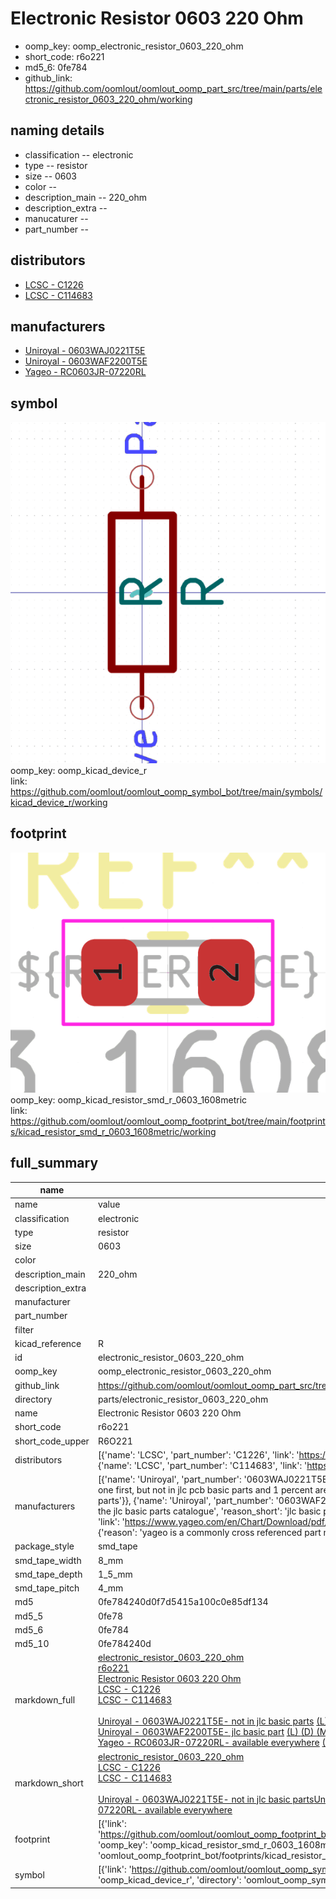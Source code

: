# Electronic Resistor 0603 220 Ohm

  
* oomp_key: oomp_electronic_resistor_0603_220_ohm 
* short_code: r6o221
* md5_6: 0fe784  
* github_link: https://github.com/oomlout/oomlout_oomp_part_src/tree/main/parts/electronic_resistor_0603_220_ohm/working  
## naming details
* classification -- electronic
* type -- resistor
* size -- 0603
* color -- 
* description_main -- 220_ohm
* description_extra -- 
* manucaturer -- 
* part_number -- 

## distributors
* [LCSC - C1226](https://lcsc.com/product-detail/C1226.html)  
* [LCSC - C114683](https://lcsc.com/product-detail/C114683.html)  

## manufacturers
* [Uniroyal - 0603WAJ0221T5E]()  
* [Uniroyal - 0603WAF2200T5E]()  
* [Yageo - RC0603JR-07220RL](https://www.yageo.com/en/Chart/Download/pdf/RC0603JR-07220RL)  

## symbol

![](symbol/0/working/working_600.png)  
oomp_key: oomp_kicad_device_r  
link: https://github.com/oomlout/oomlout_oomp_symbol_bot/tree/main/symbols/kicad_device_r/working  

## footprint

![](footprint/0/working/working_600.png)  
oomp_key: oomp_kicad_resistor_smd_r_0603_1608metric  
link: https://github.com/oomlout/oomlout_oomp_footprint_bot/tree/main/footprints/kicad_resistor_smd_r_0603_1608metric/working  

## full_summary
| name | value | 
| --- | --- | 
| name | value | 
| classification | electronic | 
| type | resistor | 
| size | 0603 | 
| color |  | 
| description_main | 220_ohm | 
| description_extra |  | 
| manufacturer |  | 
| part_number |  | 
| filter |  | 
| kicad_reference | R | 
| id | electronic_resistor_0603_220_ohm | 
| oomp_key | oomp_electronic_resistor_0603_220_ohm | 
| github_link | https://github.com/oomlout/oomlout_oomp_part_src/tree/main/parts/electronic_resistor_0603_220_ohm/working | 
| directory | parts/electronic_resistor_0603_220_ohm | 
| name | Electronic Resistor 0603 220 Ohm | 
| short_code | r6o221 | 
| short_code_upper | R6O221 | 
| distributors | [{'name': 'LCSC', 'part_number': 'C1226', 'link': 'https://lcsc.com/product-detail/C1226.html', 'id': 'distributor_lcsc'}, {'name': 'LCSC', 'part_number': 'C114683', 'link': 'https://lcsc.com/product-detail/C114683.html', 'id': 'distributor_lcsc'}] | 
| manufacturers | [{'name': 'Uniroyal', 'part_number': '0603WAJ0221T5E', 'link': '', 'id': 'manufacturer_uniroyal', 'note': {'reason': 'did this one first, but not in jlc pcb basic parts and 1 percent are and they are the same price', 'reason_short': 'not in jlc basic parts'}}, {'name': 'Uniroyal', 'part_number': '0603WAF2200T5E', 'link': '', 'id': 'manufacturer_uniroyal', 'note': {'reason': 'in the jlc basic parts catalogue', 'reason_short': 'jlc basic part'}}, {'name': 'Yageo', 'part_number': 'RC0603JR-07220RL', 'link': 'https://www.yageo.com/en/Chart/Download/pdf/RC0603JR-07220RL', 'id': 'manufacturer_yageo', 'note': {'reason': 'yageo is a commonly cross referenced part number', 'reason_short': 'available everywhere'}}] | 
| package_style | smd_tape | 
| smd_tape_width | 8_mm | 
| smd_tape_depth | 1_5_mm | 
| smd_tape_pitch | 4_mm | 
| md5 | 0fe784240d0f7d5415a100c0e85df134 | 
| md5_5 | 0fe78 | 
| md5_6 | 0fe784 | 
| md5_10 | 0fe784240d | 
| markdown_full | [electronic_resistor_0603_220_ohm](https://github.com/oomlout/oomlout_oomp_part_src/tree/main/parts/electronic_resistor_0603_220_ohm/working)<br>[r6o221](https://github.com/oomlout/oomlout_oomp_part_src/tree/main/parts/electronic_resistor_0603_220_ohm/working)<br>[Electronic Resistor 0603 220 Ohm](https://github.com/oomlout/oomlout_oomp_part_src/tree/main/parts/electronic_resistor_0603_220_ohm/working)<br>[LCSC - C1226<br>](https://lcsc.com/product-detail/C1226.html)[LCSC - C114683<br>](https://lcsc.com/product-detail/C114683.html)<br>[Uniroyal - 0603WAJ0221T5E- not in jlc basic parts]() [(L)  ](https://www.lcsc.com/search?q=0603WAJ0221T5E)[(D)  ](https://www.digikey.com/en/products?keywords=0603WAJ0221T5E)[(M)  ](https://www.mouser.com/Search/Refine?Keyword=0603WAJ0221T5E)[(N)  ](https://www.newark.com/search?st=0603WAJ0221T5E)[(SZ)  ](https://so.szlcsc.com/global.html?k=0603WAJ0221T5E)<br>[Uniroyal - 0603WAF2200T5E- jlc basic part]() [(L)  ](https://www.lcsc.com/search?q=0603WAF2200T5E)[(D)  ](https://www.digikey.com/en/products?keywords=0603WAF2200T5E)[(M)  ](https://www.mouser.com/Search/Refine?Keyword=0603WAF2200T5E)[(N)  ](https://www.newark.com/search?st=0603WAF2200T5E)[(SZ)  ](https://so.szlcsc.com/global.html?k=0603WAF2200T5E)<br>[Yageo - RC0603JR-07220RL- available everywhere](https://www.yageo.com/en/Chart/Download/pdf/RC0603JR-07220RL) [(L)  ](https://www.lcsc.com/search?q=RC0603JR-07220RL)[(D)  ](https://www.digikey.com/en/products?keywords=RC0603JR-07220RL)[(M)  ](https://www.mouser.com/Search/Refine?Keyword=RC0603JR-07220RL)[(N)  ](https://www.newark.com/search?st=RC0603JR-07220RL)[(SZ)  ](https://so.szlcsc.com/global.html?k=RC0603JR-07220RL)<br> | 
| markdown_short | [electronic_resistor_0603_220_ohm](https://github.com/oomlout/oomlout_oomp_part_src/tree/main/parts/electronic_resistor_0603_220_ohm/working)<br>[LCSC - C1226<br>](https://lcsc.com/product-detail/C1226.html)[LCSC - C114683<br>](https://lcsc.com/product-detail/C114683.html)<br>[Uniroyal - 0603WAJ0221T5E- not in jlc basic parts]()[Uniroyal - 0603WAF2200T5E- jlc basic part]()[Yageo - RC0603JR-07220RL- available everywhere](https://www.yageo.com/en/Chart/Download/pdf/RC0603JR-07220RL) | 
| footprint | [{'link': 'https://github.com/oomlout/oomlout_oomp_footprint_bot/tree/main/foootprntss/kicad_resistor_smd_r_0603_1608metric', 'oomp_key': 'oomp_kicad_resistor_smd_r_0603_1608metric', 'directory': 'oomlout_oomp_footprint_bot/footprints/kicad_resistor_smd_r_0603_1608metric//working/working.kicad_mod'}] | 
| symbol | [{'link': 'https://github.com/oomlout/oomlout_oomp_symbol_bot/tree/main/symbols/kicad_device_r', 'oomp_key': 'oomp_kicad_device_r', 'directory': 'oomlout_oomp_symbol_bot/symbols/kicad_device_r//working/working.kicad_sym'}] | 
